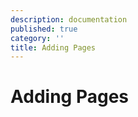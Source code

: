 ```yaml
---
description: documentation
published: true
category: ''
title: Adding Pages
---
```


# Adding Pages
